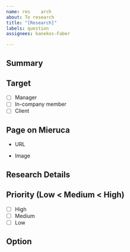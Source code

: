 ```yaml
---
name: res    arch
about: To research
title: "[Research]"
labels: question
assignees: kanekos-Faber

---
```


## Summary
<!-- Write the Summary -->

## Target
<!-- Change from [ ] to [x] -->
- [ ] Manager
- [ ] In-company member
- [ ] Client

## Page on Mieruca
- URL
<!-- Paste the URL -->
- Image
<!-- Upload the image to know the function -->

## Research Details
<!-- Write the details of research -->

## Priority (Low < Medium < High)
<!-- Change from [ ] to [x] -->
- [ ] High
- [ ] Medium
- [ ] Low

## Option
<!-- Write the oprional information -->
